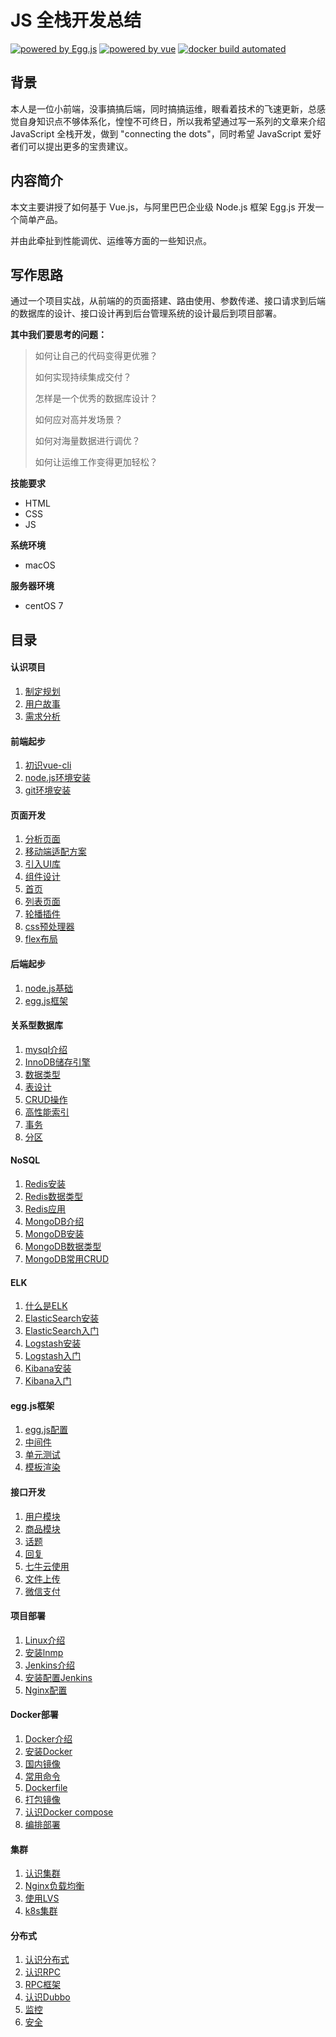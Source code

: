 # JS 全栈开发总结

[![powered by Egg.js][egg-image]][egg] [![powered by vue][vue-image]][vue] [![docker build automated][docker-image]][docker]

[egg]: https://eggjs.org
[egg-image]: https://img.shields.io/badge/Powered%20By-Egg.js-ff69b4.svg?style=flat-square

[vue]: https://cn.vuejs.org
[vue-image]: https://img.shields.io/badge/powered%20by-vue-green.svg

[docker]: http://www.docker.org.cn
[docker-image]: https://img.shields.io/docker/automated/jrottenberg/ffmpeg.svg
	
## 背景

本人是一位小前端，没事搞搞后端，同时搞搞运维，眼看着技术的飞速更新，总感觉自身知识点不够体系化，惶惶不可终日，所以我希望通过写一系列的文章来介绍 JavaScript 全栈开发，做到 "connecting the dots"，同时希望 JavaScript 爱好者们可以提出更多的宝贵建议。

## 内容简介

本文主要讲授了如何基于 Vue.js，与阿里巴巴企业级 Node.js 框架 Egg.js 开发一个简单产品。

并由此牵扯到性能调优、运维等方面的一些知识点。

## 写作思路

通过一个项目实战，从前端的的页面搭建、路由使用、参数传递、接口请求到后端的数据库的设计、接口设计再到后台管理系统的设计最后到项目部署。

**其中我们要思考的问题：**

> 如何让自己的代码变得更优雅？
> 
> 如何实现持续集成交付？
> 
> 怎样是一个优秀的数据库设计？
> 
> 如何应对高并发场景？
> 
> 如何对海量数据进行调优？
> 
> 如何让运维工作变得更加轻松？

**技能要求**

+ HTML
+ CSS
+ JS

**系统环境**

+ macOS

**服务器环境**

+ centOS 7

## 目录

#### 认识项目

1. [制定规划]()
2. [用户故事]()
3. [需求分析]()

#### 前端起步

1. [初识vue-cli]()
2. [node.js环境安装]()
3. [git环境安装]()

#### 页面开发

1. [分析页面]()
2. [移动端适配方案]()
3. [引入UI库]()
4. [组件设计]()
5. [首页]()
6. [列表页面]()
7. [轮播插件]()
8. [css预处理器]()
9. [flex布局]()

#### 后端起步

1. [node.js基础]()
2. [egg.js框架]()

#### 关系型数据库

1. [mysql介绍]()
2. [InnoDB储存引擎]()
3. [数据类型]()
4. [表设计]()
5. [CRUD操作]()
6. [高性能索引]()
7. [事务]()
8. [分区]()

#### NoSQL

1. [Redis安装]()
2. [Redis数据类型]()
3. [Redis应用]()
4. [MongoDB介绍]()
5. [MongoDB安装]()
6. [MongoDB数据类型]()
7. [MongoDB常用CRUD]()

#### ELK

1. [什么是ELK]()
2. [ElasticSearch安装]()
3. [ElasticSearch入门]()
4. [Logstash安装]()
5. [Logstash入门]()
6. [Kibana安装]()
7. [Kibana入门]()

#### egg.js框架

1. [egg.js配置]()
2. [中间件]()
3. [单元测试]()
4. [模板渲染]()

#### 接口开发

1. [用户模块]()
2. [商品模块]()
3. [话题]()
4. [回复]()
5. [七牛云使用]()
6. [文件上传]()
7. [微信支付]()

#### 项目部署

1. [Linux介绍]()
2. [安装lnmp]()
3. [Jenkins介绍]()
4. [安装配置Jenkins]()
5. [Nginx配置]()

#### Docker部署

1. [Docker介绍]()
2. [安装Docker]()
3. [国内镜像]()
4. [常用命令]()
5. [Dockerfile]()
6. [打包镜像]()
7. [认识Docker compose]()
8. [编排部署]()

#### 集群

1. [认识集群]()
2. [Nginx负载均衡]()
3. [使用LVS]()
4. [k8s集群]()

#### 分布式

1. [认识分布式]()
2. [认识RPC]()
3. [RPC框架]()
4. [认识Dubbo]()
5. [监控]()
6. [安全]()
